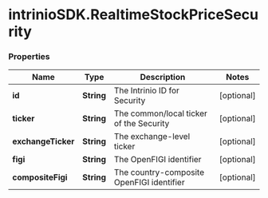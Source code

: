 # intrinioSDK.RealtimeStockPriceSecurity

### Properties
Name | Type | Description | Notes
------------ | ------------- | ------------- | -------------
**id** | **String** | The Intrinio ID for Security | [optional] 
**ticker** | **String** | The common/local ticker of the Security | [optional] 
**exchangeTicker** | **String** | The exchange-level ticker | [optional] 
**figi** | **String** | The OpenFIGI identifier | [optional] 
**compositeFigi** | **String** | The country-composite OpenFIGI identifier | [optional] 


